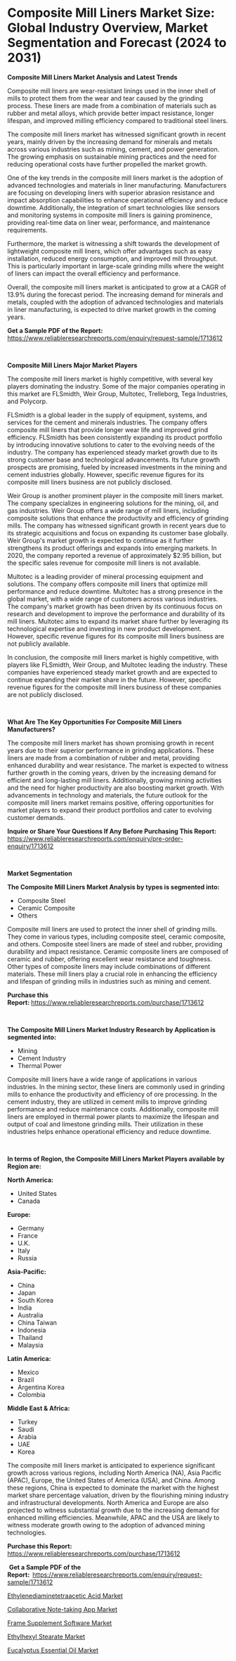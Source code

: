 <p><h1>Composite Mill Liners Market Size: Global Industry Overview, Market Segmentation and Forecast (2024 to 2031)</h1></p><p><strong>Composite Mill Liners Market Analysis and Latest Trends</strong></p>
<p><p>Composite mill liners are wear-resistant linings used in the inner shell of mills to protect them from the wear and tear caused by the grinding process. These liners are made from a combination of materials such as rubber and metal alloys, which provide better impact resistance, longer lifespan, and improved milling efficiency compared to traditional steel liners.</p><p>The composite mill liners market has witnessed significant growth in recent years, mainly driven by the increasing demand for minerals and metals across various industries such as mining, cement, and power generation. The growing emphasis on sustainable mining practices and the need for reducing operational costs have further propelled the market growth.</p><p>One of the key trends in the composite mill liners market is the adoption of advanced technologies and materials in liner manufacturing. Manufacturers are focusing on developing liners with superior abrasion resistance and impact absorption capabilities to enhance operational efficiency and reduce downtime. Additionally, the integration of smart technologies like sensors and monitoring systems in composite mill liners is gaining prominence, providing real-time data on liner wear, performance, and maintenance requirements.</p><p>Furthermore, the market is witnessing a shift towards the development of lightweight composite mill liners, which offer advantages such as easy installation, reduced energy consumption, and improved mill throughput. This is particularly important in large-scale grinding mills where the weight of liners can impact the overall efficiency and performance.</p><p>Overall, the composite mill liners market is anticipated to grow at a CAGR of 13.9% during the forecast period. The increasing demand for minerals and metals, coupled with the adoption of advanced technologies and materials in liner manufacturing, is expected to drive market growth in the coming years.</p></p>
<p><strong>Get a Sample PDF of the Report:&nbsp;</strong> <a href="https://www.reliableresearchreports.com/enquiry/request-sample/1713612">https://www.reliableresearchreports.com/enquiry/request-sample/1713612</a></p>
<p>&nbsp;</p>
<p><strong>Composite Mill Liners Major Market Players</strong></p>
<p><p>The composite mill liners market is highly competitive, with several key players dominating the industry. Some of the major companies operating in this market are FLSmidth, Weir Group, Multotec, Trelleborg, Tega Industries, and Polycorp.</p><p>FLSmidth is a global leader in the supply of equipment, systems, and services for the cement and minerals industries. The company offers composite mill liners that provide longer wear life and improved grind efficiency. FLSmidth has been consistently expanding its product portfolio by introducing innovative solutions to cater to the evolving needs of the industry. The company has experienced steady market growth due to its strong customer base and technological advancements. Its future growth prospects are promising, fueled by increased investments in the mining and cement industries globally. However, specific revenue figures for its composite mill liners business are not publicly disclosed.</p><p>Weir Group is another prominent player in the composite mill liners market. The company specializes in engineering solutions for the mining, oil, and gas industries. Weir Group offers a wide range of mill liners, including composite solutions that enhance the productivity and efficiency of grinding mills. The company has witnessed significant growth in recent years due to its strategic acquisitions and focus on expanding its customer base globally. Weir Group's market growth is expected to continue as it further strengthens its product offerings and expands into emerging markets. In 2020, the company reported a revenue of approximately $2.95 billion, but the specific sales revenue for composite mill liners is not available.</p><p>Multotec is a leading provider of mineral processing equipment and solutions. The company offers composite mill liners that optimize mill performance and reduce downtime. Multotec has a strong presence in the global market, with a wide range of customers across various industries. The company's market growth has been driven by its continuous focus on research and development to improve the performance and durability of its mill liners. Multotec aims to expand its market share further by leveraging its technological expertise and investing in new product development. However, specific revenue figures for its composite mill liners business are not publicly available.</p><p>In conclusion, the composite mill liners market is highly competitive, with players like FLSmidth, Weir Group, and Multotec leading the industry. These companies have experienced steady market growth and are expected to continue expanding their market share in the future. However, specific revenue figures for the composite mill liners business of these companies are not publicly disclosed.</p></p>
<p>&nbsp;</p>
<p><strong>What Are The Key Opportunities For Composite Mill Liners Manufacturers?</strong></p>
<p><p>The composite mill liners market has shown promising growth in recent years due to their superior performance in grinding applications. These liners are made from a combination of rubber and metal, providing enhanced durability and wear resistance. The market is expected to witness further growth in the coming years, driven by the increasing demand for efficient and long-lasting mill liners. Additionally, growing mining activities and the need for higher productivity are also boosting market growth. With advancements in technology and materials, the future outlook for the composite mill liners market remains positive, offering opportunities for market players to expand their product portfolios and cater to evolving customer demands.</p></p>
<p><strong>Inquire or Share Your Questions If Any Before Purchasing This Report:</strong> <a href="https://www.reliableresearchreports.com/enquiry/pre-order-enquiry/1713612">https://www.reliableresearchreports.com/enquiry/pre-order-enquiry/1713612</a></p>
<p>&nbsp;</p>
<p><strong>Market Segmentation</strong></p>
<p><strong>The Composite Mill Liners Market Analysis by types is segmented into:</strong></p>
<p><ul><li>Composite Steel</li><li>Ceramic Composite</li><li>Others</li></ul></p>
<p><p>Composite mill liners are used to protect the inner shell of grinding mills. They come in various types, including composite steel, ceramic composite, and others. Composite steel liners are made of steel and rubber, providing durability and impact resistance. Ceramic composite liners are composed of ceramic and rubber, offering excellent wear resistance and toughness. Other types of composite liners may include combinations of different materials. These mill liners play a crucial role in enhancing the efficiency and lifespan of grinding mills in industries such as mining and cement.</p></p>
<p><strong>Purchase this Report:&nbsp;</strong><a href="https://www.reliableresearchreports.com/purchase/1713612">https://www.reliableresearchreports.com/purchase/1713612</a></p>
<p>&nbsp;</p>
<p><strong>The Composite Mill Liners Market Industry Research by Application is segmented into:</strong></p>
<p><ul><li>Mining</li><li>Cement Industry</li><li>Thermal Power</li></ul></p>
<p><p>Composite mill liners have a wide range of applications in various industries. In the mining sector, these liners are commonly used in grinding mills to enhance the productivity and efficiency of ore processing. In the cement industry, they are utilized in cement mills to improve grinding performance and reduce maintenance costs. Additionally, composite mill liners are employed in thermal power plants to maximize the lifespan and output of coal and limestone grinding mills. Their utilization in these industries helps enhance operational efficiency and reduce downtime.</p></p>
<p>&nbsp;</p>
<p><strong>In terms of Region, the Composite Mill Liners Market Players available by Region are:</strong></p>
<p>
    <p> <strong> North America: </strong>
        <ul>
            <li>United States</li>
            <li>Canada</li>
        </ul>
        </p> 
    <p> <strong> Europe: </strong>
        <ul>
            <li>Germany</li>
            <li>France</li>
            <li>U.K.</li>
            <li>Italy</li>
            <li>Russia</li>
        </ul>
        </p> 
    <p> <strong> Asia-Pacific: </strong>
        <ul>
            <li>China</li>
            <li>Japan</li>
            <li>South Korea</li>
            <li>India</li>
            <li>Australia</li>
            <li>China Taiwan</li>
            <li>Indonesia</li>
            <li>Thailand</li>
            <li>Malaysia</li>
        </ul>
        </p> 
    <p> <strong> Latin America: </strong>
        <ul>
            <li>Mexico</li>
            <li>Brazil</li>
            <li>Argentina Korea</li>
            <li>Colombia</li>
        </ul>
        </p> 
    <p> <strong> Middle East & Africa: </strong>
        <ul>
            <li>Turkey</li>
            <li>Saudi</li>
            <li>Arabia</li>
            <li>UAE</li>
            <li>Korea</li>
        </ul>
    </p>
    </p>
<p><p>The composite mill liners market is anticipated to experience significant growth across various regions, including North America (NA), Asia Pacific (APAC), Europe, the United States of America (USA), and China. Among these regions, China is expected to dominate the market with the highest market share percentage valuation, driven by the flourishing mining industry and infrastructural developments. North America and Europe are also projected to witness substantial growth due to the increasing demand for enhanced milling efficiencies. Meanwhile, APAC and the USA are likely to witness moderate growth owing to the adoption of advanced mining technologies.</p></p>
<p><strong>Purchase this Report: </strong><a href="https://www.reliableresearchreports.com/purchase/1713612">https://www.reliableresearchreports.com/purchase/1713612</a></p>
<p>&nbsp;<strong>Get a Sample PDF of the Report:&nbsp;&nbsp;</strong><a href="https://www.reliableresearchreports.com/enquiry/request-sample/1713612">https://www.reliableresearchreports.com/enquiry/request-sample/1713612</a></p>
<p><strong></strong></p>
<p><p><a href="https://medium.com/@bobbyburke98/ethylenediaminetetraacetic-acid-market-insight-market-trends-growth-forecasted-from-2024-to-2031-71f61353c861">Ethylenediaminetetraacetic Acid Market</a></p><p><a href="https://github.com/Triciasol/Market-Research-Report-List-1/blob/main/collaborative-note-taking-app-market.md">Collaborative Note-taking App Market</a></p><p><a href="https://github.com/jhcraigie/Market-Research-Report-List-1/blob/main/frame-supplement-software-market.md">Frame Supplement Software Market</a></p><p><a href="https://medium.com/@bobbyburke98/ethylhexyl-stearate-market-outlook-industry-overview-and-forecast-2024-to-2031-af0db1747b1e">Ethylhexyl Stearate Market</a></p><p><a href="https://medium.com/p/b942f745d67e/edit">Eucalyptus Essential Oil Market</a></p></p>
